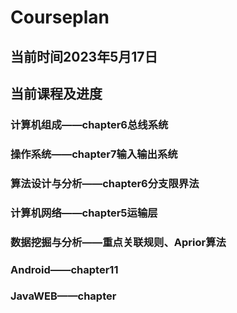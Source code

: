# Courseplan
## 当前时间2023年5月17日
## 当前课程及进度
### 计算机组成——chapter6总线系统
### 操作系统——chapter7输入输出系统
### 算法设计与分析——chapter6分支限界法
### 计算机网络——chapter5运输层
### 数据挖掘与分析——重点关联规则、Aprior算法
### Android——chapter11
### JavaWEB——chapter
